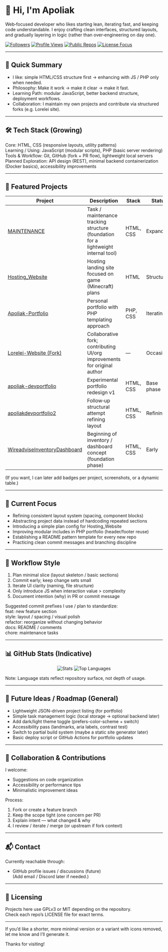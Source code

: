 # 👋 Hi, I'm **Apoliak**

Web‑focused developer who likes starting lean, iterating fast, and keeping code understandable. I enjoy crafting clean interfaces, structured layouts, and gradually layering in logic (rather than over‑engineering on day one).

[![Followers](https://img.shields.io/github/followers/Apoliak7777?style=for-the-badge)](https://github.com/Apoliak7777)
[![Profile Views](https://komarev.com/ghpvc/?username=Apoliak7777&style=for-the-badge)](https://github.com/Apoliak7777)
[![Public Repos](https://img.shields.io/badge/Public%20Repos-✔-informational?style=for-the-badge)](https://github.com/Apoliak7777?tab=repositories)
[![License Focus](https://img.shields.io/badge/Licenses-GPLv3%20%7C%20MIT-green?style=for-the-badge)](#)

---

## 📌 Quick Summary
- I like: simple HTML/CSS structure first → enhancing with JS / PHP only when needed.
- Philosophy: Make it work → make it clear → make it fast.
- Learning Path: modular JavaScript, better backend structure, deployment workflows.
- Collaboration: I maintain my own projects and contribute via structured forks (e.g. Lorelei site).

---

## 🛠 Tech Stack (Growing)
Core: HTML, CSS (responsive layouts, utility patterns)  
Learning / Using: JavaScript (modular scripts), PHP (basic server rendering)  
Tools & Workflow: Git, GitHub (fork + PR flow), lightweight local servers  
Planned Exploration: API design (REST), minimal backend containerization (Docker basics), accessibility improvements  

---

## 🚀 Featured Projects

| Project | Description | Stack | Status |
|---------|-------------|-------|--------|
| [MAINTENANCE](https://github.com/Apoliak7777/MAINTENANCE) | Task / maintenance tracking structure (foundation for a lightweight internal tool) | HTML, CSS | Expanding |
| [Hosting_Website](https://github.com/Apoliak7777/Hosting_Website) | Hosting landing site focused on game (Minecraft) plans | HTML | Structuring |
| [Apoliak-Portfolio](https://github.com/Apoliak7777/Apoliak-Portfolio) | Personal portfolio with PHP templating approach | PHP, CSS | Iterating |
| [Lorelei-Website (Fork)](https://github.com/Apoliak7777/Lorelei-Website) | Collaborative fork; contributing UI/org improvements for original author | — | Occasional |
| [apoliak-devportfolio](https://github.com/Apoliak7777/apoliak-devportfolio) | Experimental portfolio redesign v1 | HTML, CSS | Base phase |
| [apoliakdevportfolio2](https://github.com/Apoliak7777/apoliakdevportfolio2) | Follow‑up structural attempt refining layout | HTML, CSS | Refining |
| [WireadviseInventoryDashboard](https://github.com/Apoliak7777/WireadviseInventoryDashboard) | Beginning of inventory / dashboard concept (foundation phase) | HTML, CSS | Early |

(If you want, I can later add badges per project, screenshots, or a dynamic table.)

---

## 🎯 Current Focus
- Refining consistent layout system (spacing, component blocks)
- Abstracting project data instead of hardcoding repeated sections
- Introducing a simple plan config for Hosting_Website
- Improving modular includes in PHP portfolio (header/footer reuse)
- Establishing a README pattern template for every new repo
- Practicing clean commit messages and branching discipline

---

## 🧪 Workflow Style
1. Plan minimal slice (layout skeleton / basic sections)  
2. Commit early; keep change sets small  
3. Iterate UI clarity (naming, file structure)  
4. Only introduce JS when interaction value > complexity  
5. Document intention (why) in PR or commit message  

Suggested commit prefixes I use / plan to standardize:  
feat: new feature section  
style: layout / spacing / visual polish  
refactor: reorganize without changing behavior  
docs: README / comments  
chore: maintenance tasks  

---

## 📊 GitHub Stats (Indicative)

<div align="center">

![Stats](https://github-readme-stats.vercel.app/api?username=Apoliak7777&show_icons=true&theme=tokyonight&hide_border=true)
![Top Languages](https://github-readme-stats.vercel.app/api/top-langs/?username=Apoliak7777&layout=compact&theme=tokyonight&hide_border=true)

</div>

Note: Language stats reflect repository surface, not depth of usage.

---

## 🔮 Future Ideas / Roadmap (General)
- Lightweight JSON-driven project listing (for portfolio)
- Simple task management logic (local storage → optional backend later)
- Add dark/light theme toggle (prefers-color-scheme + switch)
- Accessibility pass (landmarks, aria labels, contrast test)
- Switch to partial build system (maybe a static site generator later)
- Basic deploy script or GitHub Actions for portfolio updates

---

## 🤝 Collaboration & Contributions
I welcome:
- Suggestions on code organization
- Accessibility or performance tips
- Minimalistic improvement ideas

Process:
1. Fork or create a feature branch  
2. Keep the scope tight (one concern per PR)  
3. Explain intent — what changed & why  
4. I review / iterate / merge (or upstream if fork context)

---

## 📬 Contact
Currently reachable through:  
- GitHub profile issues / discussions (future)  
(Add email / Discord later if needed.)

---

## 🧾 Licensing
Projects here use GPLv3 or MIT depending on the repository.  
Check each repo’s LICENSE file for exact terms.

---

If you’d like a shorter, more minimal version or a variant with icons removed, let me know and I’ll generate it.

Thanks for visiting!
